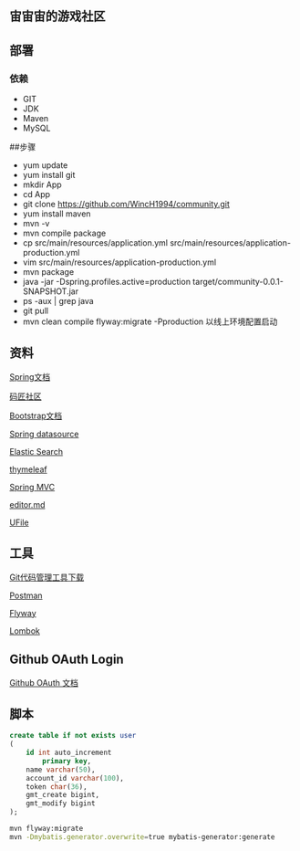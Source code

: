 ## 宙宙宙的游戏社区

## 部署
### 依赖
- GIT
- JDK
- Maven
- MySQL

##步骤
- yum update
- yum install git
- mkdir App
- cd App
- git clone https://github.com/WincH1994/community.git
- yum install maven
- mvn -v
- mvn compile package
- cp src/main/resources/application.yml src/main/resources/application-production.yml
- vim src/main/resources/application-production.yml
- mvn package
- java -jar -Dspring.profiles.active=production target/community-0.0.1-SNAPSHOT.jar
- ps -aux | grep java
- git pull
- mvn clean compile flyway:migrate -Pproduction 以线上环境配置启动

## 资料
[Spring文档](https://spring.io/guides)

[码匠社区](http://www.mawen.co)

[Bootstrap文档](https://v3.bootcss.com/)

[Spring datasource](https://docs.spring.io/spring-boot/docs/2.0.0.RC1/reference/htmlsingle/#boot-features-configure-datasource)

[Elastic Search](https://elasticsearch.cn/)

[thymeleaf](https://www.thymeleaf.org/documentation.html)

[Spring MVC](https://docs.spring.io/spring/docs/5.2.3.RELEASE/spring-framework-reference/web.html#mvc-config-interceptors)

[editor.md](http://editor.md.ipandao.com/)

[UFile](https://github.com/ucloud/ufile-sdk-java)

## 工具
[Git代码管理工具下载](https://git-scm.com/downloads)

[Postman](https://www.getpostman.com/downloads/)

[Flyway](https://flywaydb.org/getstarted/firststeps/maven)

[Lombok](https://projectlombok.org/)

## Github OAuth Login
[Github OAuth 文档](https://developer.github.com/apps/building-oauth-apps/creating-an-oauth-app/)

## 脚本
```sql
create table if not exists user
(
	id int auto_increment
		primary key,
	name varchar(50),
	account_id varchar(100),
	token char(36),
	gmt_create bigint,
	gmt_modify bigint
);
```
```bash
mvn flyway:migrate
mvn -Dmybatis.generator.overwrite=true mybatis-generator:generate
```